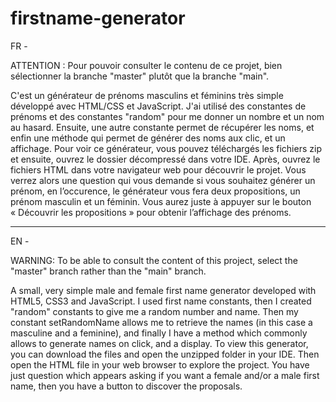 # firstname-generator

FR -

ATTENTION : Pour pouvoir consulter le contenu de ce projet, bien sélectionner la branche "master" plutôt que la branche "main".

C'est un générateur de prénoms masculins et féminins très simple développé avec HTML/CSS et JavaScript. J'ai utilisé des constantes de prénoms et des constantes "random" pour me donner un nombre et un nom au hasard. Ensuite, une autre constante permet de récupérer les noms, et enfin une méthode qui permet de générer des noms aux clic, et un affichage.
Pour voir ce générateur, vous pouvez téléchargés les fichiers zip et ensuite, ouvrez le dossier décompressé dans votre IDE. Après, ouvrez le fichiers HTML dans votre navigateur web pour découvrir le projet.
Vous verrez alors une question qui vous demande si vous souhaitez générer un prénom, en l’occurence, le générateur vous fera deux propositions, un prénom masculin et un féminin. Vous aurez juste à appuyer sur le bouton « Découvrir les propositions » pour obtenir l’affichage des prénoms.

__________

EN -

WARNING: To be able to consult the content of this project, select the "master" branch rather than the "main" branch.

A small, very simple male and female first name generator developed with HTML5, CSS3 and JavaScript.
I used first name constants, then I created "random" constants to give me a random number and name.
Then my constant setRandomName allows me to retrieve the names (in this case a masculine and a feminine), and finally I have a method which commonly allows to generate names on click, and a display.
To view this generator, you can download the files and open the unzipped folder in your IDE. Then open the HTML file in your web browser to explore the project.
You have just question which appears asking if you want a female and/or a male first name, then you have a button to discover the proposals.

